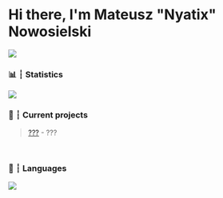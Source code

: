 # Hi there, I'm Mateusz "Nyatix" Nowosielski

<img src="https://discord.c99.nl/widget/theme-1/817394485037105153.png">

###

### 📊 ┆ Statistics

<img align="center" src="https://github-readme-stats.vercel.app/api/?username=iNyatix&show_icons=true&include_all_commits&theme=dracula" />

<br />

### 📌 ┆ Current projects

 > <a href="https://your.mother/">???</a> - ???

<br />

### 🧠 ┆ Languages

<img align="center" src="https://img.shields.io/badge/java-%23ED8B00.svg?&style=for-the-badge&logo=java&logoColor=white"/>
